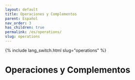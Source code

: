 ```yaml
---
layout: default
title: Operaciones y Complementos
parent: Español
nav_order: 3
has_children: true
permalink: /es/operations/
slug: operations
---
```


{% include lang_switch.html slug="operations" %}

# Operaciones y Complementos
